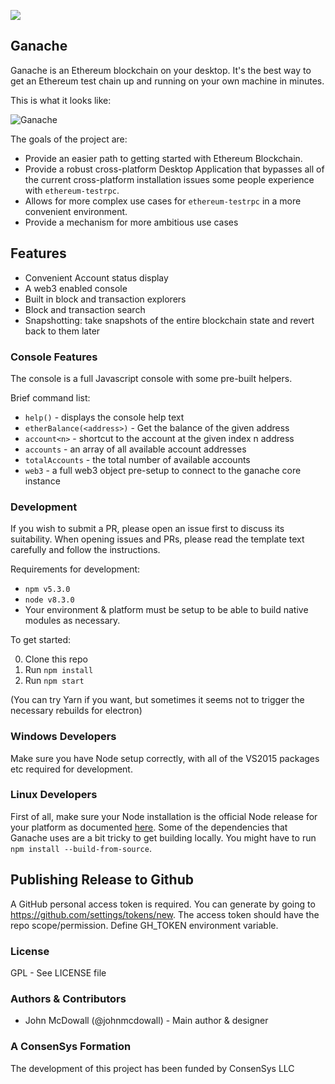 ![](https://github.com/trufflesuite/ganache/blob/new_ui/.github/images/ganache_banner.jpg?raw=true)

## Ganache

Ganache is an Ethereum blockchain on your desktop. It's the best way to get an Ethereum test chain up and running on your own machine in minutes.

This is what it looks like:

![Ganache](https://github.com/trufflesuite/ganache/blob/new_ui/.github/images/ganache_screenshot.jpg?raw=true)

The goals of the project are:

- Provide an easier path to getting started with Ethereum Blockchain.
- Provide a robust cross-platform Desktop Application that bypasses all of the current cross-platform installation issues some people experience with `ethereum-testrpc`.
- Allows for more complex use cases for `ethereum-testrpc` in a more convenient environment.
- Provide a mechanism for more ambitious use cases

## Features

- Convenient Account status display
- A web3 enabled console
- Built in block and transaction explorers
- Block and transaction search
- Snapshotting: take snapshots of the entire blockchain state and revert back to them later

### Console Features

The console is a full Javascript console with some pre-built helpers.

Brief command list:

- `help()` - displays the console help text
- `etherBalance(<address>)` - Get the balance of the given address
- `account<n>` - shortcut to the account at the given index n address
- `accounts` - an array of all available account addresses
- `totalAccounts` - the total number of available accounts
- `web3` - a full web3 object pre-setup to connect to the ganache core instance

### Development

If you wish to submit a PR, please open an issue first to discuss its suitability. When opening issues and PRs, please read the template text carefully and follow the instructions.

Requirements for development:

- `npm v5.3.0`
- `node v8.3.0`
- Your environment & platform must be setup to be able to build native modules as necessary.

To get started:

0. Clone this repo
0. Run `npm install`
0. Run `npm start`

(You can try Yarn if you want, but sometimes it seems not to trigger the necessary rebuilds for electron)

### Windows Developers

Make sure you have Node setup correctly, with all of the VS2015 packages etc required for development.

### Linux Developers

First of all, make sure your Node installation is the official Node release for your platform as documented [here](https://nodejs.org/en/download/package-manager/). Some of the dependencies that Ganache uses are a bit tricky to get building locally. You might have to run `npm install --build-from-source`.

## Publishing Release to Github

A GitHub personal access token is required. You can generate by going to https://github.com/settings/tokens/new. The access token should have the repo scope/permission. Define GH_TOKEN environment variable.

### License

GPL - See LICENSE file

### Authors & Contributors

- John McDowall (@johnmcdowall) - Main author & designer

### A ConsenSys Formation

The development of this project has been funded by ConsenSys LLC
